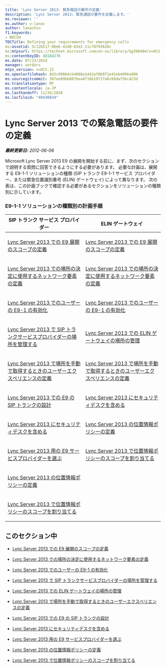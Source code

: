 ```yaml
---
title: 'Lync Server 2013: 緊急電話の要件の定義'
description: 'Lync Server 2013: 緊急通話の要件を定義します。'
ms.reviewer: ''
ms.author: v-lanac
author: lanachin
f1.keywords:
- NOCSH
TOCTitle: Defining your requirements for emergency calls
ms:assetid: 5c12b517-9be6-41d0-83e2-11c78793620c
ms:mtpsurl: https://technet.microsoft.com/en-us/library/Gg398404(v=OCS.15)
ms:contentKeyID: 48184276
ms.date: 07/23/2014
manager: serdars
mtps_version: v=OCS.15
ms.openlocfilehash: 8d3c9908dcb4008a1442af86971e42eb4096a98b
ms.sourcegitcommit: 36fee89bb887bea4f18b19f17a8c69daf5bc423d
ms.translationtype: MT
ms.contentlocale: ja-JP
ms.lasthandoff: 11/26/2020
ms.locfileid: "49430834"
---
```

# <a name="defining-your-requirements-for-emergency-calls-in-lync-server-2013"></a>Lync Server 2013 での緊急電話の要件の定義

<div data-xmlns="http://www.w3.org/1999/xhtml">

<div class="topic" data-xmlns="http://www.w3.org/1999/xhtml" data-msxsl="urn:schemas-microsoft-com:xslt" data-cs="https://msdn.microsoft.com/">

<div data-asp="https://msdn2.microsoft.com/asp">



</div>

<div id="mainSection">

<div id="mainBody">

<span> </span>

_**最終更新日:** 2012-06-06_

Microsoft Lync Server 2013 E9 の展開を開始する前に、まず、次のセクションで説明する質問に回答できるようにする必要があります。 必要な計画は、展開する E9-1-1 ソリューションの種類 (SIP トランク E9-1-1 サービス プロバイダー、または緊急位置識別番号 (ELIN) ゲートウェイ) によって異なります。 次の表は、この計画ブックで確認する必要があるセクションをソリューションの種類別に示しています。

### <a name="planning-steps-by-type-of-e9-1-1-solution"></a>E9-1-1 ソリューションの種類別の計画手順

<table>
<colgroup>
<col style="width: 50%" />
<col style="width: 50%" />
</colgroup>
<thead>
<tr class="header">
<th>SIP トランク サービス プロバイダー</th>
<th>ELIN ゲートウェイ</th>
</tr>
</thead>
<tbody>
<tr class="odd">
<td><p><a href="lync-server-2013-defining-the-scope-of-the-e9-1-1-deployment.md">Lync Server 2013 での E9 展開のスコープの定義</a></p></td>
<td><p><a href="lync-server-2013-defining-the-scope-of-the-e9-1-1-deployment.md">Lync Server 2013 での E9 展開のスコープの定義</a></p></td>
</tr>
<tr class="even">
<td><p><a href="lync-server-2013-defining-the-network-elements-used-to-determine-location.md">Lync Server 2013 での場所の決定に使用するネットワーク要素の定義</a></p></td>
<td><p><a href="lync-server-2013-defining-the-network-elements-used-to-determine-location.md">Lync Server 2013 での場所の決定に使用するネットワーク要素の定義</a></p></td>
</tr>
<tr class="odd">
<td><p><a href="lync-server-2013-enabling-users-for-e9-1-1.md">Lync Server 2013 でのユーザーの E9-1 の有効化</a></p></td>
<td><p><a href="lync-server-2013-enabling-users-for-e9-1-1.md">Lync Server 2013 でのユーザーの E9-1 の有効化</a></p></td>
</tr>
<tr class="even">
<td><p><a href="lync-server-2013-managing-locations-for-sip-trunk-service-providers.md">Lync Server 2013 で SIP トランクサービスプロバイダーの場所を管理する</a></p></td>
<td><p><a href="lync-server-2013-managing-locations-for-elin-gateways.md">Lync Server 2013 での ELIN ゲートウェイの場所の管理</a></p></td>
</tr>
<tr class="odd">
<td><p><a href="lync-server-2013-defining-the-user-experience-for-manually-acquiring-a-location.md">Lync Server 2013 で場所を手動で取得するときのユーザーエクスペリエンスの定義</a></p></td>
<td><p><a href="lync-server-2013-defining-the-user-experience-for-manually-acquiring-a-location.md">Lync Server 2013 で場所を手動で取得するときのユーザーエクスペリエンスの定義</a></p></td>
</tr>
<tr class="even">
<td><p><a href="lync-server-2013-designing-the-sip-trunk-for-e9-1-1.md">Lync Server 2013 での E9 の SIP トランクの設計</a></p></td>
<td><p><a href="lync-server-2013-including-the-security-desk.md">Lync Server 2013 にセキュリティデスクを含める</a></p></td>
</tr>
<tr class="odd">
<td><p><a href="lync-server-2013-including-the-security-desk.md">Lync Server 2013 にセキュリティデスクを含める</a></p></td>
<td><p><a href="lync-server-2013-defining-the-location-policy.md">Lync Server 2013 の位置情報ポリシーの定義</a></p></td>
</tr>
<tr class="even">
<td><p><a href="lync-server-2013-choosing-an-e9-1-1-service-provider.md">Lync Server 2013 用の E9 サービスプロバイダーを選ぶ</a></p></td>
<td><p><a href="lync-server-2013-assigning-location-policy-scope.md">Lync Server 2013 で位置情報ポリシーのスコープを割り当てる</a></p></td>
</tr>
<tr class="odd">
<td><p><a href="lync-server-2013-defining-the-location-policy.md">Lync Server 2013 の位置情報ポリシーの定義</a></p></td>
<td></td>
</tr>
<tr class="even">
<td><p><a href="lync-server-2013-assigning-location-policy-scope.md">Lync Server 2013 で位置情報ポリシーのスコープを割り当てる</a></p></td>
<td></td>
</tr>
</tbody>
</table>


<div>

## <a name="in-this-section"></a>このセクション中

  - [Lync Server 2013 での E9 展開のスコープの定義](lync-server-2013-defining-the-scope-of-the-e9-1-1-deployment.md)

  - [Lync Server 2013 での場所の決定に使用するネットワーク要素の定義](lync-server-2013-defining-the-network-elements-used-to-determine-location.md)

  - [Lync Server 2013 でのユーザーの E9-1 の有効化](lync-server-2013-enabling-users-for-e9-1-1.md)

  - [Lync Server 2013 で SIP トランクサービスプロバイダーの場所を管理する](lync-server-2013-managing-locations-for-sip-trunk-service-providers.md)

  - [Lync Server 2013 での ELIN ゲートウェイの場所の管理](lync-server-2013-managing-locations-for-elin-gateways.md)

  - [Lync Server 2013 で場所を手動で取得するときのユーザーエクスペリエンスの定義](lync-server-2013-defining-the-user-experience-for-manually-acquiring-a-location.md)

  - [Lync Server 2013 での E9 の SIP トランクの設計](lync-server-2013-designing-the-sip-trunk-for-e9-1-1.md)

  - [Lync Server 2013 にセキュリティデスクを含める](lync-server-2013-including-the-security-desk.md)

  - [Lync Server 2013 用の E9 サービスプロバイダーを選ぶ](lync-server-2013-choosing-an-e9-1-1-service-provider.md)

  - [Lync Server 2013 の位置情報ポリシーの定義](lync-server-2013-defining-the-location-policy.md)

  - [Lync Server 2013 で位置情報ポリシーのスコープを割り当てる](lync-server-2013-assigning-location-policy-scope.md)

</div>

</div>

<span> </span>

</div>

</div>

</div>

